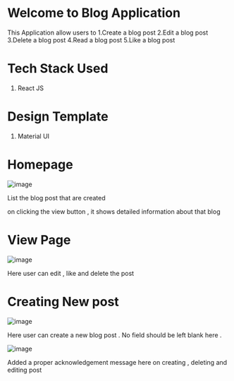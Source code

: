 # Welcome to Blog Application

This Application allow users to 
1.Create a blog post
2.Edit a blog post
3.Delete a blog post
4.Read a blog post
5.Like a blog post

# Tech Stack Used 
1. React JS

# Design Template
1. Material UI

# Homepage
![image](https://github.com/vigneshfromnagarro/blogapp/assets/171919067/8c2b8128-d6b3-4faf-8fb9-071c103629cc)

List the blog post that are created

on clicking the view button , it shows detailed information about that blog

# View Page
![image](https://github.com/vigneshfromnagarro/blogapp/assets/171919067/566f22c7-6ad7-4c8d-beb4-f92516ccc090)

Here user can edit , like and delete the post

# Creating New post 

![image](https://github.com/vigneshfromnagarro/blogapp/assets/171919067/0ab5502a-cda9-4289-96ff-a6f62f537fcd)

Here user can create a new blog post . No field should be left blank here . 

![image](https://github.com/vigneshfromnagarro/blogapp/assets/171919067/f6dfa3a2-8072-4028-afdb-1ae2d7808ded)

Added a proper acknowledgement message here on creating , deleting and editing post






